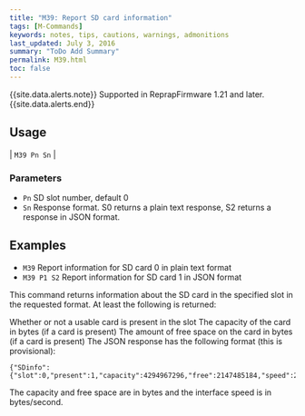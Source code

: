 ```yaml
---
title: "M39: Report SD card information" 
tags: [M-Commands]
keywords: notes, tips, cautions, warnings, admonitions
last_updated: July 3, 2016
summary: "ToDo Add Summary"
permalink: M39.html
toc: false
---
```


{{site.data.alerts.note}}
Supported in ReprapFirmware 1.21 and later.
{{site.data.alerts.end}}


## Usage ##

| `M39 Pn Sn` |


### Parameters ###

+ `Pn` SD slot number, default 0
+ `Sn` Response format. S0 returns a plain text response, S2 returns a response in JSON format.

## Examples ##

+ `M39` Report information for SD card 0 in plain text format
+ `M39 P1 S2` Report information for SD card 1 in JSON format

This command returns information about the SD card in the specified slot in the requested format. At least the following is returned:

Whether or not a usable card is present in the slot
The capacity of the card in bytes (if a card is present)
The amount of free space on the card in bytes (if a card is present)
The JSON response has the following format (this is provisional):

```
{"SDinfo":{"slot":0,"present":1,"capacity":4294967296,"free":2147485184,"speed":20971520}}
```

The capacity and free space are in bytes and the interface speed is in bytes/second.
